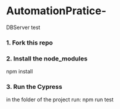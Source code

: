 # AutomationPratice-
DBServer test

### 1. Fork this repo
### 2. Install the node_modules
npm install
### 3. Run the Cypress
in the folder of the project run: npm run test
